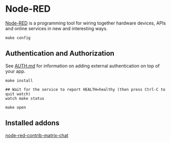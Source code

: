 # Node-RED

[Node-RED](https://nodered.org/) is a programming tool for wiring together
hardware devices, APIs and online services in new and interesting ways.

```
make config
```

## Authentication and Authorization

See [AUTH.md](../AUTH.md) for information on adding external authentication on
top of your app.

```
make install
```

```
## Wait for the service to report HEALTH=healthy (then press Ctrl-C to quit watch)
watch make status
```

```
make open
```

## Installed addons

[node-red-contrib-matrix-chat](https://github.com/Skylar-Tech/node-red-contrib-matrix-chat)
